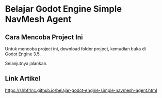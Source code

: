 # Belajar Godot Engine Simple NavMesh Agent

## Cara Mencoba Project Ini

Untuk mencoba project ini, download folder project, kemudian buka di Godot Engine 3.5.

Selanjutnya jalankan.

## Link Artikel

https://shbfrlnc.github.io/belajar-godot-engine-simple-navmesh-agent.html